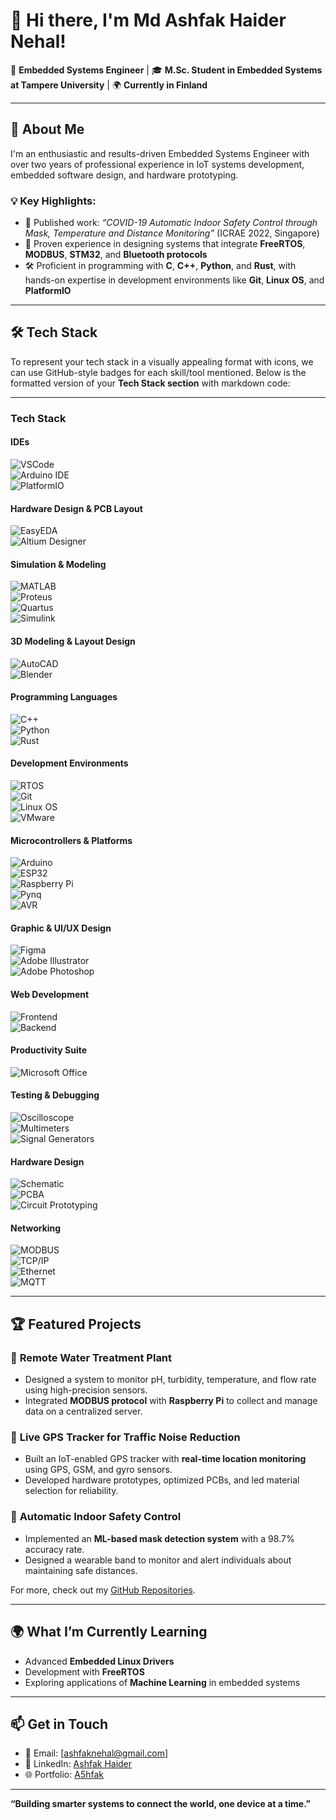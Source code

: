 # 👋 Hi there, I'm Md Ashfak Haider Nehal!  

🚀 **Embedded Systems Engineer** | 🎓 **M.Sc. Student in Embedded Systems at Tampere University** | 🌍 **Currently in Finland**  

---

## 🌟 **About Me**  
I'm an enthusiastic and results-driven Embedded Systems Engineer with over two years of professional experience in IoT systems development, embedded software design, and hardware prototyping. 

### 💡 **Key Highlights**:  
- 📜 Published work: *“COVID-19 Automatic Indoor Safety Control through Mask, Temperature and Distance Monitoring”* (ICRAE 2022, Singapore)  
- 🎯 Proven experience in designing systems that integrate **FreeRTOS**, **MODBUS**, **STM32**, and **Bluetooth protocols**  
- 🛠️ Proficient in programming with **C**, **C++**, **Python**, and **Rust**, with hands-on expertise in development environments like **Git**, **Linux OS**, and **PlatformIO**  

---

## 🛠️ **Tech Stack**  
To represent your tech stack in a visually appealing format with icons, we can use GitHub-style badges for each skill/tool mentioned. Below is the formatted version of your **Tech Stack section** with markdown code:

---

### **Tech Stack**

#### **IDEs**  
![VSCode](https://img.shields.io/badge/-VSCode-007ACC?logo=visual-studio-code&logoColor=white)  
![Arduino IDE](https://img.shields.io/badge/-Arduino%20IDE-00979D?logo=arduino&logoColor=white)  
![PlatformIO](https://img.shields.io/badge/-PlatformIO-EE4C2C?logo=platformio&logoColor=white)  

#### **Hardware Design & PCB Layout**  
![EasyEDA](https://img.shields.io/badge/-EasyEDA-16A085?logoColor=white)  
![Altium Designer](https://img.shields.io/badge/-Altium%20Designer-FF6D00?logoColor=white)  

#### **Simulation & Modeling**  
![MATLAB](https://img.shields.io/badge/-MATLAB-0076A8?logo=mathworks&logoColor=white)  
![Proteus](https://img.shields.io/badge/-Proteus-8C1C13?logoColor=white)  
![Quartus](https://img.shields.io/badge/-Quartus-1572B6?logoColor=white)  
![Simulink](https://img.shields.io/badge/-Simulink-0076A8?logo=mathworks&logoColor=white)  

#### **3D Modeling & Layout Design**  
![AutoCAD](https://img.shields.io/badge/-AutoCAD-EE3124?logo=autodesk&logoColor=white)  
![Blender](https://img.shields.io/badge/-Blender-F5792A?logo=blender&logoColor=white)  

#### **Programming Languages**  
![C++](https://img.shields.io/badge/-C++-00599C?logo=c%2B%2B&logoColor=white)  
![Python](https://img.shields.io/badge/-Python-3776AB?logo=python&logoColor=white)  
![Rust](https://img.shields.io/badge/-Rust-000000?logo=rust&logoColor=white)  

#### **Development Environments**  
![RTOS](https://img.shields.io/badge/-RTOS-0077C2?logoColor=white)  
![Git](https://img.shields.io/badge/-Git-F05032?logo=git&logoColor=white)  
![Linux OS](https://img.shields.io/badge/-Linux-FCC624?logo=linux&logoColor=black)  
![VMware](https://img.shields.io/badge/-VMware-607078?logo=vmware&logoColor=white)  

#### **Microcontrollers & Platforms**  
![Arduino](https://img.shields.io/badge/-Arduino-00979D?logo=arduino&logoColor=white)  
![ESP32](https://img.shields.io/badge/-ESP32-E7352C?logo=espressif&logoColor=white)  
![Raspberry Pi](https://img.shields.io/badge/-Raspberry%20Pi-A22846?logo=raspberry-pi&logoColor=white)  
![Pynq](https://img.shields.io/badge/-Pynq-5E81AC?logoColor=white)  
![AVR](https://img.shields.io/badge/-AVR-8C1932?logoColor=white)  

#### **Graphic & UI/UX Design**  
![Figma](https://img.shields.io/badge/-Figma-F24E1E?logo=figma&logoColor=white)  
![Adobe Illustrator](https://img.shields.io/badge/-Adobe%20Illustrator-FF9A00?logo=adobe-illustrator&logoColor=white)  
![Adobe Photoshop](https://img.shields.io/badge/-Adobe%20Photoshop-31A8FF?logo=adobe-photoshop&logoColor=white)  

#### **Web Development**  
![Frontend](https://img.shields.io/badge/-Frontend-E34F26?logo=html5&logoColor=white)  
![Backend](https://img.shields.io/badge/-Backend-4B8BBE?logo=python&logoColor=white)  

#### **Productivity Suite**  
![Microsoft Office](https://img.shields.io/badge/-Microsoft%20Office-D83B01?logo=microsoft-office&logoColor=white)  

#### **Testing & Debugging**  
![Oscilloscope](https://img.shields.io/badge/-Oscilloscopes-4CAF50?logoColor=white)  
![Multimeters](https://img.shields.io/badge/-Multimeters-FFC107?logoColor=white)  
![Signal Generators](https://img.shields.io/badge/-Signal%20Generators-9C27B0?logoColor=white)  

#### **Hardware Design**  
![Schematic](https://img.shields.io/badge/-Schematic-8B0000?logoColor=white)  
![PCBA](https://img.shields.io/badge/-PCBA-FF6F00?logoColor=white)  
![Circuit Prototyping](https://img.shields.io/badge/-Circuit%20Prototyping-3CB371?logoColor=white)  

#### **Networking**  
![MODBUS](https://img.shields.io/badge/-MODBUS-0055A4?logoColor=white)  
![TCP/IP](https://img.shields.io/badge/-TCP%2FIP-6A5ACD?logoColor=white)  
![Ethernet](https://img.shields.io/badge/-Ethernet-FF0000?logoColor=white)  
![MQTT](https://img.shields.io/badge/-MQTT-660066?logoColor=white)  

---

## 🏆 **Featured Projects**  

### 🚰 **Remote Water Treatment Plant**  
- Designed a system to monitor pH, turbidity, temperature, and flow rate using high-precision sensors.  
- Integrated **MODBUS protocol** with **Raspberry Pi** to collect and manage data on a centralized server.  

### 📡 **Live GPS Tracker for Traffic Noise Reduction**  
- Built an IoT-enabled GPS tracker with **real-time location monitoring** using GPS, GSM, and gyro sensors.  
- Developed hardware prototypes, optimized PCBs, and led material selection for reliability.  

### 🤖 **Automatic Indoor Safety Control**  
- Implemented an **ML-based mask detection system** with a 98.7% accuracy rate.  
- Designed a wearable band to monitor and alert individuals about maintaining safe distances.  

For more, check out my [GitHub Repositories](https://github.com/yourusername).  

---

## 🌍 **What I’m Currently Learning**  
- Advanced **Embedded Linux Drivers**  
- Development with **FreeRTOS**  
- Exploring applications of **Machine Learning** in embedded systems  

---

## 📫 **Get in Touch**  
- 📧 Email: [ashfaknehal@gmail.com]  
- 💼 LinkedIn: [Ashfak Haider](https://www.linkedin.com/in/ashfak-haider/)  
- 🌐 Portfolio: [A5hfak](https://a5hfak.github.io/)

---

**“Building smarter systems to connect the world, one device at a time.”**  

